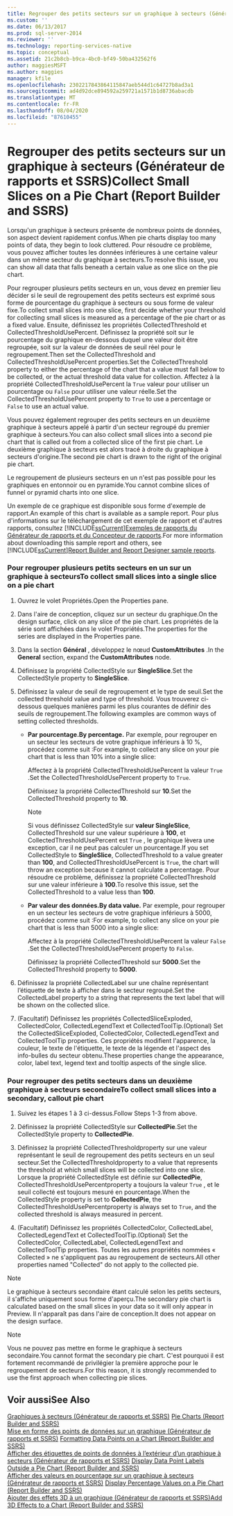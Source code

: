 ```yaml
---
title: Regrouper des petits secteurs sur un graphique à secteurs (Générateur de rapports et SSRS) | Microsoft Docs
ms.custom: ''
ms.date: 06/13/2017
ms.prod: sql-server-2014
ms.reviewer: ''
ms.technology: reporting-services-native
ms.topic: conceptual
ms.assetid: 21c2b8cb-b9ca-4bc0-bf49-50ba432562f6
author: maggiesMSFT
ms.author: maggies
manager: kfile
ms.openlocfilehash: 2302217843864115847aeb544d1c64727b8ad3a1
ms.sourcegitcommit: ad4d92dce894592a259721a1571b1d8736abacdb
ms.translationtype: MT
ms.contentlocale: fr-FR
ms.lasthandoff: 08/04/2020
ms.locfileid: "87610455"
---
```

# <a name="collect-small-slices-on-a-pie-chart-report-builder-and-ssrs"></a><span data-ttu-id="07d19-102">Regrouper des petits secteurs sur un graphique à secteurs (Générateur de rapports et SSRS)</span><span class="sxs-lookup"><span data-stu-id="07d19-102">Collect Small Slices on a Pie Chart (Report Builder and SSRS)</span></span>
  <span data-ttu-id="07d19-103">Lorsqu'un graphique à secteurs présente de nombreux points de données, son aspect devient rapidement confus.</span><span class="sxs-lookup"><span data-stu-id="07d19-103">When pie charts display too many points of data, they begin to look cluttered.</span></span> <span data-ttu-id="07d19-104">Pour résoudre ce problème, vous pouvez afficher toutes les données inférieures à une certaine valeur dans un même secteur du graphique à secteurs.</span><span class="sxs-lookup"><span data-stu-id="07d19-104">To resolve this issue, you can show all data that falls beneath a certain value as one slice on the pie chart.</span></span>  
  
 <span data-ttu-id="07d19-105">Pour regrouper plusieurs petits secteurs en un, vous devez en premier lieu décider si le seuil de regroupement des petits secteurs est exprimé sous forme de pourcentage du graphique à secteurs ou sous forme de valeur fixe.</span><span class="sxs-lookup"><span data-stu-id="07d19-105">To collect small slices into one slice, first decide whether your threshold for collecting small slices is measured as a percentage of the pie chart or as a fixed value.</span></span> <span data-ttu-id="07d19-106">Ensuite, définissez les propriétés CollectedThreshold et CollectedThresholdUsePercent. Définissez la propriété soit sur le pourcentage du graphique en-dessous duquel une valeur doit être regroupée, soit sur la valeur de données de seuil réel pour le regroupement.</span><span class="sxs-lookup"><span data-stu-id="07d19-106">Then set the CollectedThreshold and CollectedThresholdUsePercent properties.Set the CollectedThreshold property to either the percentage of the chart that a value must fall below to be collected, or the actual threshold data value for collection.</span></span> <span data-ttu-id="07d19-107">Affectez à la propriété CollectedThresholdUsePercent la `True` valeur pour utiliser un pourcentage ou `False` pour utiliser une valeur réelle.</span><span class="sxs-lookup"><span data-stu-id="07d19-107">Set the CollectedThresholdUsePercent property to `True` to use a percentage or `False` to use an actual value.</span></span>  
  
 <span data-ttu-id="07d19-108">Vous pouvez également regrouper des petits secteurs en un deuxième graphique à secteurs appelé à partir d'un secteur regroupé du premier graphique à secteurs.</span><span class="sxs-lookup"><span data-stu-id="07d19-108">You can also collect small slices into a second pie chart that is called out from a collected slice of the first pie chart.</span></span> <span data-ttu-id="07d19-109">Le deuxième graphique à secteurs est alors tracé à droite du graphique à secteurs d'origine.</span><span class="sxs-lookup"><span data-stu-id="07d19-109">The second pie chart is drawn to the right of the original pie chart.</span></span>  
  
 <span data-ttu-id="07d19-110">Le regroupement de plusieurs secteurs en un n'est pas possible pour les graphiques en entonnoir ou en pyramide.</span><span class="sxs-lookup"><span data-stu-id="07d19-110">You cannot combine slices of funnel or pyramid charts into one slice.</span></span>  
  
 <span data-ttu-id="07d19-111">Un exemple de ce graphique est disponible sous forme d'exemple de rapport.</span><span class="sxs-lookup"><span data-stu-id="07d19-111">An example of this chart is available as a sample report.</span></span> <span data-ttu-id="07d19-112">Pour plus d'informations sur le téléchargement de cet exemple de rapport et d'autres rapports, consultez [!INCLUDE[ssCurrent](../../includes/sscurrent-md.md)][Exemples de rapports du Générateur de rapports et du Concepteur de rapports](https://go.microsoft.com/fwlink/?LinkId=198283).</span><span class="sxs-lookup"><span data-stu-id="07d19-112">For more information about downloading this sample report and others, see [!INCLUDE[ssCurrent](../../includes/sscurrent-md.md)][Report Builder and Report Designer sample reports](https://go.microsoft.com/fwlink/?LinkId=198283).</span></span>  
  
### <a name="to-collect-small-slices-into-a-single-slice-on-a-pie-chart"></a><span data-ttu-id="07d19-113">Pour regrouper plusieurs petits secteurs en un sur un graphique à secteurs</span><span class="sxs-lookup"><span data-stu-id="07d19-113">To collect small slices into a single slice on a pie chart</span></span>  
  
1.  <span data-ttu-id="07d19-114">Ouvrez le volet Propriétés.</span><span class="sxs-lookup"><span data-stu-id="07d19-114">Open the Properties pane.</span></span>  
  
2.  <span data-ttu-id="07d19-115">Dans l'aire de conception, cliquez sur un secteur du graphique.</span><span class="sxs-lookup"><span data-stu-id="07d19-115">On the design surface, click on any slice of the pie chart.</span></span> <span data-ttu-id="07d19-116">Les propriétés de la série sont affichées dans le volet Propriétés.</span><span class="sxs-lookup"><span data-stu-id="07d19-116">The properties for the series are displayed in the Properties pane.</span></span>  
  
3.  <span data-ttu-id="07d19-117">Dans la section **Général** , développez le nœud **CustomAttributes** .</span><span class="sxs-lookup"><span data-stu-id="07d19-117">In the **General** section, expand the **CustomAttributes** node.</span></span>  
  
4.  <span data-ttu-id="07d19-118">Définissez la propriété CollectedStyle sur **SingleSlice**.</span><span class="sxs-lookup"><span data-stu-id="07d19-118">Set the CollectedStyle property to **SingleSlice**.</span></span>  
  
5.  <span data-ttu-id="07d19-119">Définissez la valeur de seuil de regroupement et le type de seuil.</span><span class="sxs-lookup"><span data-stu-id="07d19-119">Set the collected threshold value and type of threshold.</span></span> <span data-ttu-id="07d19-120">Vous trouverez ci-dessous quelques manières parmi les plus courantes de définir des seuils de regroupement.</span><span class="sxs-lookup"><span data-stu-id="07d19-120">The following examples are common ways of setting collected thresholds.</span></span>  
  
    -   <span data-ttu-id="07d19-121">**Par pourcentage.**</span><span class="sxs-lookup"><span data-stu-id="07d19-121">**By percentage.**</span></span> <span data-ttu-id="07d19-122">Par exemple, pour regrouper en un secteur les secteurs de votre graphique inférieurs à 10 %, procédez comme suit :</span><span class="sxs-lookup"><span data-stu-id="07d19-122">For example, to collect any slice on your pie chart that is less than 10% into a single slice:</span></span>  
  
         <span data-ttu-id="07d19-123">Affectez à la propriété CollectedThresholdUsePercent la valeur `True` .</span><span class="sxs-lookup"><span data-stu-id="07d19-123">Set the CollectedThresholdUsePercent property to `True`.</span></span>  
  
         <span data-ttu-id="07d19-124">Définissez la propriété CollectedThreshold sur **10**.</span><span class="sxs-lookup"><span data-stu-id="07d19-124">Set the CollectedThreshold property to **10**.</span></span>  
  
        > [!NOTE]  
        >  <span data-ttu-id="07d19-125">Si vous définissez CollectedStyle sur **valeur SingleSlice**, CollectedThreshold sur une valeur supérieure à **100**, et CollectedThresholdUsePercent est `True` , le graphique lèvera une exception, car il ne peut pas calculer un pourcentage.</span><span class="sxs-lookup"><span data-stu-id="07d19-125">If you set CollectedStyle to **SingleSlice**, CollectedThreshold to a value greater than **100**, and CollectedThresholdUsePercent is `True`, the chart will throw an exception because it cannot calculate a percentage.</span></span> <span data-ttu-id="07d19-126">Pour résoudre ce problème, définissez la propriété CollectedThreshold sur une valeur inférieure à **100**.</span><span class="sxs-lookup"><span data-stu-id="07d19-126">To resolve this issue, set the CollectedThreshold to a value less than **100**.</span></span>  
  
    -   <span data-ttu-id="07d19-127">**Par valeur des données.**</span><span class="sxs-lookup"><span data-stu-id="07d19-127">**By data value.**</span></span> <span data-ttu-id="07d19-128">Par exemple, pour regrouper en un secteur les secteurs de votre graphique inférieurs à 5000, procédez comme suit :</span><span class="sxs-lookup"><span data-stu-id="07d19-128">For example, to collect any slice on your pie chart that is less than 5000 into a single slice:</span></span>  
  
         <span data-ttu-id="07d19-129">Affectez à la propriété CollectedThresholdUsePercent la valeur `False` .</span><span class="sxs-lookup"><span data-stu-id="07d19-129">Set the CollectedThresholdUsePercent property to `False`.</span></span>  
  
         <span data-ttu-id="07d19-130">Définissez la propriété CollectedThreshold sur **5000**.</span><span class="sxs-lookup"><span data-stu-id="07d19-130">Set the CollectedThreshold property to **5000**.</span></span>  
  
6.  <span data-ttu-id="07d19-131">Définissez la propriété CollectedLabel sur une chaîne représentant l’étiquette de texte à afficher dans le secteur regroupé.</span><span class="sxs-lookup"><span data-stu-id="07d19-131">Set the CollectedLabel property to a string that represents the text label that will be shown on the collected slice.</span></span>  
  
7.  <span data-ttu-id="07d19-132">(Facultatif) Définissez les propriétés CollectedSliceExploded, CollectedColor, CollectedLegendText et CollectedToolTip.</span><span class="sxs-lookup"><span data-stu-id="07d19-132">(Optional) Set the CollectedSliceExploded, CollectedColor, CollectedLegendText and CollectedToolTip properties.</span></span> <span data-ttu-id="07d19-133">Ces propriétés modifient l'apparence, la couleur, le texte de l'étiquette, le texte de la légende et l'aspect des info-bulles du secteur obtenu.</span><span class="sxs-lookup"><span data-stu-id="07d19-133">These properties change the appearance, color, label text, legend text and tooltip aspects of the single slice.</span></span>  
  
### <a name="to-collect-small-slices-into-a-secondary-callout-pie-chart"></a><span data-ttu-id="07d19-134">Pour regrouper des petits secteurs dans un deuxième graphique à secteurs secondaire</span><span class="sxs-lookup"><span data-stu-id="07d19-134">To collect small slices into a secondary, callout pie chart</span></span>  
  
1.  <span data-ttu-id="07d19-135">Suivez les étapes 1 à 3 ci-dessus.</span><span class="sxs-lookup"><span data-stu-id="07d19-135">Follow Steps 1-3 from above.</span></span>  
  
2.  <span data-ttu-id="07d19-136">Définissez la propriété CollectedStyle sur **CollectedPie**.</span><span class="sxs-lookup"><span data-stu-id="07d19-136">Set the CollectedStyle property to **CollectedPie**.</span></span>  
  
3.  <span data-ttu-id="07d19-137">Définissez la propriété CollectedThresholdproperty sur une valeur représentant le seuil de regroupement des petits secteurs en un seul secteur.</span><span class="sxs-lookup"><span data-stu-id="07d19-137">Set the CollectedThresholdproperty to a value that represents the threshold at which small slices will be collected into one slice.</span></span> <span data-ttu-id="07d19-138">Lorsque la propriété CollectedStyle est définie sur **CollectedPie**, CollectedThresholdUsePercentproperty a toujours la valeur `True` , et le seuil collecté est toujours mesuré en pourcentage.</span><span class="sxs-lookup"><span data-stu-id="07d19-138">When the CollectedStyle property is set to **CollectedPie**, the CollectedThresholdUsePercentproperty is always set to `True`, and the collected threshold is always measured in percent.</span></span>  
  
4.  <span data-ttu-id="07d19-139">(Facultatif) Définissez les propriétés CollectedColor, CollectedLabel, CollectedLegendText et CollectedToolTip.</span><span class="sxs-lookup"><span data-stu-id="07d19-139">(Optional) Set the CollectedColor, CollectedLabel, CollectedLegendText and CollectedToolTip properties.</span></span> <span data-ttu-id="07d19-140">Toutes les autres propriétés nommées « Collected » ne s'appliquent pas au regroupement de secteurs.</span><span class="sxs-lookup"><span data-stu-id="07d19-140">All other properties named "Collected" do not apply to the collected pie.</span></span>  
  
> [!NOTE]  
>  <span data-ttu-id="07d19-141">Le graphique à secteurs secondaire étant calculé selon les petits secteurs, il s'affiche uniquement sous forme d'aperçu.</span><span class="sxs-lookup"><span data-stu-id="07d19-141">The secondary pie chart is calculated based on the small slices in your data so it will only appear in Preview.</span></span> <span data-ttu-id="07d19-142">Il n'apparaît pas dans l'aire de conception.</span><span class="sxs-lookup"><span data-stu-id="07d19-142">It does not appear on the design surface.</span></span>  
  
> [!NOTE]  
>  <span data-ttu-id="07d19-143">Vous ne pouvez pas mettre en forme le graphique à secteurs secondaire.</span><span class="sxs-lookup"><span data-stu-id="07d19-143">You cannot format the secondary pie chart.</span></span> <span data-ttu-id="07d19-144">C'est pourquoi il est fortement recommandé de privilégier la première approche pour le regroupement de secteurs.</span><span class="sxs-lookup"><span data-stu-id="07d19-144">For this reason, it is strongly recommended to use the first approach when collecting pie slices.</span></span>  
  
## <a name="see-also"></a><span data-ttu-id="07d19-145">Voir aussi</span><span class="sxs-lookup"><span data-stu-id="07d19-145">See Also</span></span>  
 <span data-ttu-id="07d19-146">[Graphiques à secteurs &#40;Générateur de rapports et SSRS&#41;](charts-report-builder-and-ssrs.md) </span><span class="sxs-lookup"><span data-stu-id="07d19-146">[Pie Charts &#40;Report Builder and SSRS&#41;](charts-report-builder-and-ssrs.md) </span></span>  
 <span data-ttu-id="07d19-147">[Mise en forme des points de données sur un graphique &#40;Générateur de rapports et SSRS&#41;](formatting-data-points-on-a-chart-report-builder-and-ssrs.md) </span><span class="sxs-lookup"><span data-stu-id="07d19-147">[Formatting Data Points on a Chart &#40;Report Builder and SSRS&#41;](formatting-data-points-on-a-chart-report-builder-and-ssrs.md) </span></span>  
 <span data-ttu-id="07d19-148">[Afficher des étiquettes de points de données à l’extérieur d’un graphique à secteurs &#40;Générateur de rapports et SSRS&#41;](display-data-point-labels-outside-a-pie-chart-report-builder-and-ssrs.md) </span><span class="sxs-lookup"><span data-stu-id="07d19-148">[Display Data Point Labels Outside a Pie Chart &#40;Report Builder and SSRS&#41;](display-data-point-labels-outside-a-pie-chart-report-builder-and-ssrs.md) </span></span>  
 <span data-ttu-id="07d19-149">[Afficher des valeurs en pourcentage sur un graphique à secteurs &#40;Générateur de rapports et SSRS&#41;](display-percentage-values-on-a-pie-chart-report-builder-and-ssrs.md) </span><span class="sxs-lookup"><span data-stu-id="07d19-149">[Display Percentage Values on a Pie Chart &#40;Report Builder and SSRS&#41;](display-percentage-values-on-a-pie-chart-report-builder-and-ssrs.md) </span></span>  
 [<span data-ttu-id="07d19-150">Ajouter des effets 3D à un graphique &#40;Générateur de rapports et SSRS&#41;</span><span class="sxs-lookup"><span data-stu-id="07d19-150">Add 3D Effects to a Chart &#40;Report Builder and SSRS&#41;</span></span>](chart-effects-add-3d-effects-report-builder.md)  
  
  
